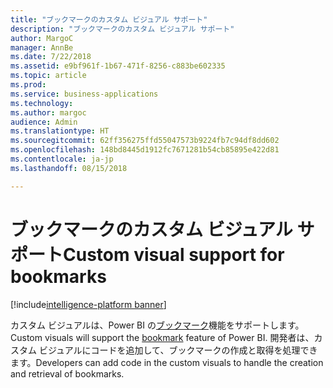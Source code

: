 ```yaml
---
title: "ブックマークのカスタム ビジュアル サポート"
description: "ブックマークのカスタム ビジュアル サポート"
author: MargoC
manager: AnnBe
ms.date: 7/22/2018
ms.assetid: e9bf961f-1b67-471f-8256-c883be602335
ms.topic: article
ms.prod: 
ms.service: business-applications
ms.technology: 
ms.author: margoc
audience: Admin
ms.translationtype: HT
ms.sourcegitcommit: 62ff356275ffd55047573b9224fb7c94df8dd602
ms.openlocfilehash: 148bd8445d1912fc7671281b54cb85895e422d81
ms.contentlocale: ja-jp
ms.lasthandoff: 08/15/2018

---
```

# <a name="custom-visual-support-for-bookmarks"></a><span data-ttu-id="f7e52-103">ブックマークのカスタム ビジュアル サポート</span><span class="sxs-lookup"><span data-stu-id="f7e52-103">Custom visual support for bookmarks</span></span>

[!include[intelligence-platform banner](../../includes/intelligence-platform.md)]



<span data-ttu-id="f7e52-104">カスタム ビジュアルは、Power BI の[ブックマーク](https://docs.microsoft.com/power-bi/desktop-bookmarks)機能をサポートします。</span><span class="sxs-lookup"><span data-stu-id="f7e52-104">Custom visuals will support the [bookmark](https://docs.microsoft.com/power-bi/desktop-bookmarks) feature of Power BI.</span></span> <span data-ttu-id="f7e52-105">開発者は、カスタム ビジュアルにコードを追加して、ブックマークの作成と取得を処理できます。</span><span class="sxs-lookup"><span data-stu-id="f7e52-105">Developers can add code in the custom visuals to handle the creation and retrieval of bookmarks.</span></span>


